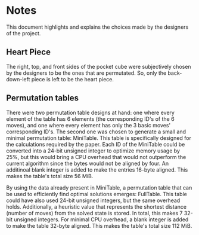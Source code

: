 # Notes

This document highlights and explains the choices made by the designers of the project.

## Heart Piece

The right, top, and front sides of the pocket cube were subjectively chosen by the designers to be the ones that are permutated. So, only the back-down-left piece is left to be the heart piece.

## Permutation tables

There were two permutation table designs at hand: one where every element of the table has 6 elements (the corresponding ID's of the 6 moves), and one where every element has only the 3 basic moves' corresponding ID's. The second one was chosen to generate a small and minimal permutation table: MiniTable. This table is specifically designed for the calculations required by the paper. Each ID of the MiniTable could be converted into a 24-bit unsigned integer to optimize memory usage by 25%, but this would bring a CPU overhead that would not outperform the current algorithm since the bytes would not be aligned by four. An additinoal blank integer is added to make the entries 16-byte aligned. This makes the table's total size 56 MiB.

By using the data already present in MiniTable, a permutation table that can be used to efficiently find optimal solutions emerges: FullTable. This table could have also used 24-bit unsigned integers, but the same overhead holds. Additionally, a heuristic value that represents the shortest distance (number of moves) from the solved state is stored. In total, this makes 7 32-bit unsigned integers. For minimal CPU overhead, a blank integer is added to make the table 32-byte aligned. This makes the table's total size 112 MiB.
